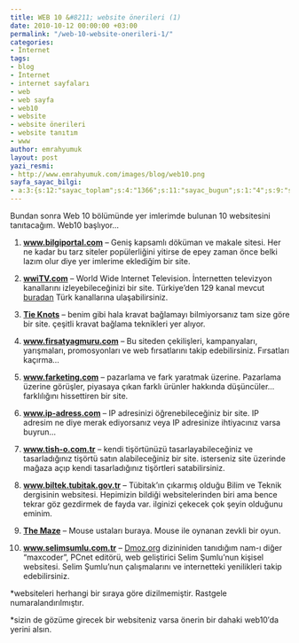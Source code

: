 ```yaml
---
title: WEB 10 &#8211; website önerileri (1)
date: 2010-10-12 00:00:00 +03:00
permalink: "/web-10-website-onerileri-1/"
categories:
- İnternet
tags:
- blog
- İnternet
- internet sayfaları
- web
- web sayfa
- web10
- website
- website önerileri
- website tanıtım
- www
author: emrahyumuk
layout: post
yazi_resmi:
- http://www.emrahyumuk.com/images/blog/web10.png
sayfa_sayac_bilgi:
- a:3:{s:12:"sayac_toplam";s:4:"1366";s:11:"sayac_bugun";s:1:"4";s:9:"son_okuma";s:10:"1364918925";}
---
```


Bundan sonra Web 10 bölümünde yer imlerimde bulunan 10 websitesini tanıtacağım. Web10 başlıyor&#8230;

1.  <a href="http://www.bilgiportal.com" target="_blank"><strong>www.bilgiportal.com</strong></a> &#8211; Geniş kapsamlı döküman ve makale sitesi. Her ne kadar bu tarz siteler popülerliğini yitirse de epey zaman önce belki lazım olur diye yer imlerime eklediğim bir site.
2.  **<a href="http://wwiTV.com" target="_blank">wwiTV.com</a>** &#8211; World Wide Internet Television. İnternetten televizyon kanallarını izleyebileceğinizi bir site. Türkiye&#8217;den 129 kanal mevcut <a href="http://wwitv.com/television/210.htm" target="_blank">buradan</a> Türk kanallarına ulaşabilirsiniz.
3.  <a href="http://www.bensilver.com/style04/knots_home.htm" target="_blank"><strong>Tie Knots</strong></a> &#8211; benim gibi hala kravat bağlamayı bilmiyorsanız tam size göre bir site. çeşitli kravat bağlama teknikleri yer alıyor.
4.  <a href="http://www.firsatyagmuru.com" target="_blank"><strong>www.firsatyagmuru.com</strong></a> &#8211; Bu siteden çekilişleri, kampanyaları, yarışmaları, promosyonları ve web fırsatlarını takip edebilirsiniz. Fırsatları kaçırma&#8230;
5.  <a href="http://www.farketing.com" target="_blank"><strong>www.farketing.com</strong></a> &#8211; pazarlama ve fark yaratmak üzerine. Pazarlama üzerine görüşler, piyasaya çıkan farklı ürünler hakkında düşüncüler&#8230; farklılığını hissettiren bir site.<!--more-->

6.  <a href="http://www.ip-adress.com/" target="_blank"><strong>www.ip-adress.com</strong></a> &#8211; IP adresinizi öğrenebileceğiniz bir site. IP adresim ne diye merak ediyorsanız veya IP adresinize ihtiyacınız varsa buyrun&#8230;
7.  <a href="http://www.tish-o.com.tr/" target="_blank"><strong>www.tish-o.com.tr</strong></a> &#8211; kendi tişörtünüzü tasarlayabileceğiniz ve tasarladığınız tişörtü satın alabileceğiniz bir site. isterseniz site üzerinde mağaza açıp kendi tasarladığınız tişörtleri satabilirsiniz.
8.  <a href="http://www.biltek.tubitak.gov.tr" target="_blank"><strong>www.biltek.tubitak.gov.tr</strong></a> &#8211; Tübitak&#8217;ın çıkarmış olduğu Bilim ve Teknik dergisinin websitesi. Hepimizin bildiği websitelerinden biri ama bence tekrar göz gezdirmek de fayda var. ilginizi çekecek çok şeyin olduğunu eminim.
9.  <a href="http://www.winterrowd.com/maze/" target="_blank"><strong>The Maze</strong></a> &#8211; Mouse ustaları buraya. Mouse ile oynanan zevkli bir oyun.
10. <a href="http://www.selimsumlu.com.tr/" target="_blank"><strong>www.selimsumlu.com.tr</strong></a><span> &#8211; <a href="http://Dmoz.org">Dmoz.org</a> dizininiden tanıdığım nam-ı diğer &#8220;maxcoder&#8221;, PCnet editörü, web geliştirici Selim Şumlu&#8217;nun kişisel websitesi. Selim Şumlu&#8217;nun çalışmalarını ve internetteki yenilikleri takip edebilirsiniz.</span>

*websiteleri herhangi bir sıraya göre dizilmemiştir. Rastgele numaralandırılmıştır.

*sizin de gözüme girecek bir websiteniz varsa önerin bir dahaki web10&#8242;da yerini alsın.